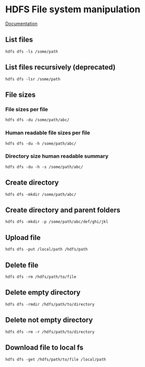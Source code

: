 # HDFS File system manipulation
[Documentation](https://hadoop.apache.org/docs/r2.7.5/hadoop-project-dist/hadoop-common/FileSystemShell.html)

## List files
```
hdfs dfs -ls /some/path
```

## List files recursively (deprecated)
```
hdfs dfs -lsr /some/path
```

## File sizes

### File sizes per file
```
hdfs dfs -du /some/path/abc/
```

### Human readable file sizes per file
```
hdfs dfs -du -h /some/path/abc/
```

### Directory size human readable summary
```
hdfs dfs -du -h -s /some/path/abc/
```

## Create directory
```
hdfs dfs -mkdir /some/path/abc/
```

## Create directory and parent folders
```
hdfs dfs -mkdir -p /some/path/abc/def/ghi/jkl
```

## Upload file
```
hdfs dfs -put /local/path /hdfs/path
```

## Delete file
```
hdfs dfs -rm /hdfs/path/to/file
```

## Delete empty directory
```
hdfs dfs -rmdir /hdfs/path/to/directory
```

## Delete not empty directory
```
hdfs dfs -rm -r /hdfs/path/to/directory
```

## Download file to local fs
```
hdfs dfs -get /hdfs/path/to/file /local/path
```